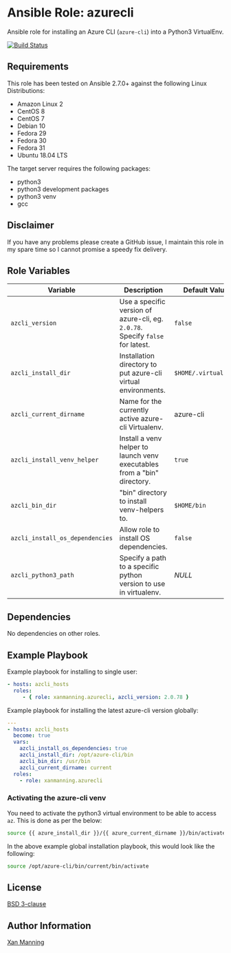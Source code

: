 # Ansible Role: azurecli

Ansible role for installing an Azure CLI (`azure-cli`) into a Python3 VirtualEnv.

[![Build Status](https://www.travis-ci.org/PyratLabs/ansible-role-azcli.svg?branch=master)](https://www.travis-ci.org/PyratLabs/ansible-role-azcli)

## Requirements

This role has been tested on Ansible 2.7.0+ against the following Linux Distributions:

  - Amazon Linux 2
  - CentOS 8
  - CentOS 7
  - Debian 10
  - Fedora 29
  - Fedora 30
  - Fedora 31
  - Ubuntu 18.04 LTS

The target server requires the following packages:

  - python3
  - python3 development packages
  - python3 venv
  - gcc

## Disclaimer

If you have any problems please create a GitHub issue, I maintain this role in
my spare time so I cannot promise a speedy fix delivery.

## Role Variables


| Variable                        | Description                                                                    | Default Value        |
|---------------------------------|--------------------------------------------------------------------------------|----------------------|
| `azcli_version`                 | Use a specific version of azure-cli, eg. `2.0.78`. Specify `false` for latest. | `false`              |
| `azcli_install_dir`             | Installation directory to put azure-cli virtual environments.                  | `$HOME/.virtualenvs` |
| `azcli_current_dirname`         | Name for the currently active azure-cli Virtualenv.                            | azure-cli            |
| `azcli_install_venv_helper`     | Install a venv helper to launch venv executables from a "bin" directory.       | `true`               |
| `azcli_bin_dir`                 | "bin" directory to install venv-helpers to.                                    | `$HOME/bin`          |
| `azcli_install_os_dependencies` | Allow role to install OS dependencies.                                         | `false`              |
| `azcli_python3_path`            | Specify a path to a specific python version to use in virtualenv.              | _NULL_               |

## Dependencies

No dependencies on other roles.

## Example Playbook

Example playbook for installing to single user:

```yaml
- hosts: azcli_hosts
  roles:
     - { role: xanmanning.azurecli, azcli_version: 2.0.78 }
```

Example playbook for installing the latest azure-cli version globally:

```yaml
---
- hosts: azcli_hosts
  become: true
  vars:
    azcli_install_os_dependencies: true
    azcli_install_dir: /opt/azure-cli/bin
    azcli_bin_dir: /usr/bin
    azcli_current_dirname: current
  roles:
    - role: xanmanning.azurecli
```

### Activating the azure-cli venv

You need to activate the python3 virtual environment to be able to access `az`.
This is done as per the below:

```bash
source {{ azure_install_dir }}/{{ azure_current_dirname }}/bin/activate
```

In the above example global installation playbook, this would look like the
following:

```bash
source /opt/azure-cli/bin/current/bin/activate
```

## License

[BSD 3-clause](LICENSE.txt)

## Author Information

[Xan Manning](https://xanmanning.co.uk/)
